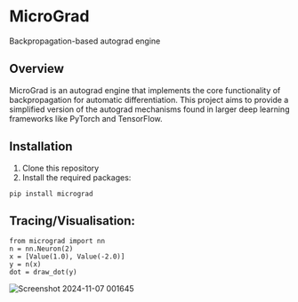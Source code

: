# MicroGrad 

Backpropagation-based autograd engine

## Overview
MicroGrad is an autograd engine that implements the core functionality of backpropagation for automatic differentiation. This project aims to provide a simplified version of the autograd mechanisms found in larger deep learning frameworks like PyTorch and TensorFlow. 

## Installation
1. Clone this repository
2. Install the required packages:
```
pip install micrograd
```

## Tracing/Visualisation:
```
from micrograd import nn
n = nn.Neuron(2)
x = [Value(1.0), Value(-2.0)]
y = n(x)
dot = draw_dot(y)
```
![Screenshot 2024-11-07 001645](https://github.com/user-attachments/assets/8b75cc20-9cee-4f98-9e2e-3e3e4e088bb3)


